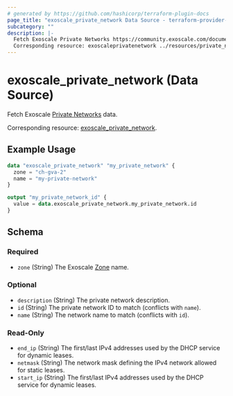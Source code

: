 ```yaml
---
# generated by https://github.com/hashicorp/terraform-plugin-docs
page_title: "exoscale_private_network Data Source - terraform-provider-exoscale"
subcategory: ""
description: |-
  Fetch Exoscale Private Networks https://community.exoscale.com/documentation/compute/private-networks/ data.
  Corresponding resource: exoscaleprivatenetwork ../resources/private_network.md.
---
```


# exoscale_private_network (Data Source)

Fetch Exoscale [Private Networks](https://community.exoscale.com/documentation/compute/private-networks/) data.

Corresponding resource: [exoscale_private_network](../resources/private_network.md).

## Example Usage

```terraform
data "exoscale_private_network" "my_private_network" {
  zone = "ch-gva-2"
  name = "my-private-network"
}

output "my_private_network_id" {
  value = data.exoscale_private_network.my_private_network.id
}
```

<!-- schema generated by tfplugindocs -->
## Schema

### Required

- `zone` (String) The Exoscale [Zone](https://www.exoscale.com/datacenters/) name.

### Optional

- `description` (String) The private network description.
- `id` (String) The private network ID to match (conflicts with `name`).
- `name` (String) The network name to match (conflicts with `id`).

### Read-Only

- `end_ip` (String) The first/last IPv4 addresses used by the DHCP service for dynamic leases.
- `netmask` (String) The network mask defining the IPv4 network allowed for static leases.
- `start_ip` (String) The first/last IPv4 addresses used by the DHCP service for dynamic leases.


